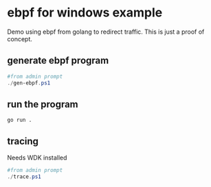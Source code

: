 # ebpf for windows example

Demo using ebpf from golang to redirect traffic.  This is just a proof of concept.

## generate ebpf program

```powershell
#from admin prompt
./gen-ebpf.ps1
```

## run the program

```
go run .
```

## tracing

Needs WDK installed

```powershell
#from admin prompt
./trace.ps1
```